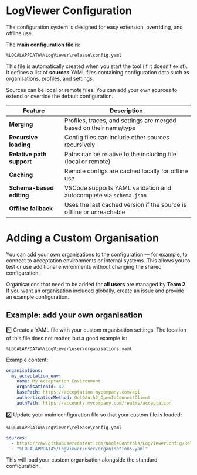 # LogViewer Configuration

The configuration system is designed for easy extension, overriding, and offline use.

The **main configuration file** is:

`%LOCALAPPDATA%\LogViewer\release\config.yaml`

This file is automatically created when you start the tool (if it doesn’t exist). It defines a list of **sources** YAML files containing configuration data such as organisations, profiles, and settings.

Sources can be local or remote files. You can add your own sources to extend or override the default configuration.

| Feature                   | Description                                                          |
| ------------------------- | -------------------------------------------------------------------- |
| **Merging**               | Profiles, traces, and settings are merged based on their name/type   |
| **Recursive loading**     | Config files can include other sources recursively                   |
| **Relative path support** | Paths can be relative to the including file (local or remote)        |
| **Caching**               | Remote configs are cached locally for offline use                    |
| **Schema-based editing**  | VSCode supports YAML validation and autocomplete via `schema.json`   |
| **Offline fallback**      | Uses the last cached version if the source is offline or unreachable |


# Adding a Custom Organisation

You can add your own organisations to the configuration — for example, to connect to acceptation environments or internal systems. This allows you to test or use additional environments without changing the shared configuration.

Organisations that need to be added for **all users** are managed by **Team 2**.
If you want an organisation included globally, create an issue and provide an example configuration.

## Example: add your own organisation

1️⃣ Create a YAML file with your custom organisation settings.
The location of this file does not matter, but a good example is:

`%LOCALAPPDATA%\LogViewer\user\organisations.yaml`

Example content:

```yaml
organisations:
  my_acceptation_env:
    name: My Acceptation Environment
    organisationId: 42
    basePath: https://acceptation.mycompany.com/api
    authenticationMethod: GetOAuth2_OpenIdConnectClient
    authPath: https://accounts.mycompany.com/realms/acceptation
```

2️⃣ Update your main configuration file so that your custom file is loaded:

`%LOCALAPPDATA%\LogViewer\release\config.yaml`

```yaml
sources:
  - https://raw.githubusercontent.com/KooleControls/LogViewerConfig/Releases/%APPVERSION%/Config/Sources.yaml
  - "%LOCALAPPDATA%/LogViewer/user/organisations.yaml"
```

This will load your custom organisation alongside the standard configuration.
